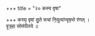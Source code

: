 +++
title = "२० कस्य वृषा"

+++
कस्य॒ वृषा॑ सु॒ते सचा॑ नि॒युत्वा॑न्वृष॒भो र॑णत् ।  
वृ॒त्र॒हा सोम॑पीतये ॥